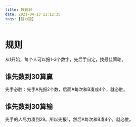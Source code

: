 ```yaml
---
title: 数到30
date: 2021-04-13 11:12:35
tags: [智力题]
---
```


# 规则

从1开始，每个人可以报1-3个数字，先后手自定，找最佳策略。

## 谁先数到30算赢

先手必胜：先手A先报2个数，后面A每次和B凑成4个，就必胜。

## 谁先数到30算输

先手的人尽力凑到29。所以先报1，然后A每次和B凑4个，就必胜。

